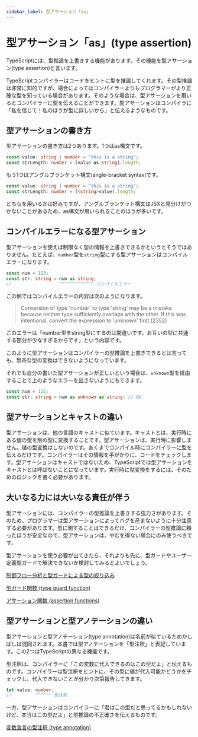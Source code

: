```yaml
---
sidebar_label: 型アサーション「as」
---
```


# 型アサーション「as」(type assertion)

TypeScriptには、型推論を上書きする機能があります。その機能を型アサーション(type assertion)と言います。

TypeScriptコンパイラーはコードをヒントに型を推論してくれます。その型推論は非常に知的ですが、場合によってはコンパイラーよりもプログラマーがより正確な型を知っている場合があります。そのような場合は、型アサーションを用いるとコンパイラーに型を伝えることができます。型アサーションはコンパイラに「私を信じて！私のほうが型に詳しいから」と伝えるようなものです。

## 型アサーションの書き方

型アサーションの書き方は2つあります。1つはas構文です。

```ts
const value: string | number = "this is a string";
const strLength: number = (value as string).length;
```

もう1つはアングルブランケット構文(angle-bracket syntax)です。

```ts
const value: string | number = "this is a string";
const strLength: number = (<string>value).length;
```

どちらを用いるかは好みですが、アングルブランケット構文はJSXと見分けがつかないことがあるため、as構文が用いられることのほうが多いです。

## コンパイルエラーになる型アサーション

型アサーションを使えば制限なく型の情報を上書きできるかというとそうではありません。たとえば、`number`型を`string`型にする型アサーションはコンパイルエラーになります。

```ts
const num = 123;
const str: string = num as string;
//                  ^^^^^^^^^^^^^ コンパイルエラー
```

この例ではコンパイルエラーの内容は次のようになります。

> Conversion of type 'number' to type 'string' may be a mistake because neither type sufficiently overlaps with the other. If this was intentional, convert the expression to 'unknown' first.(2352)

このエラーは「number型をstring型にするのは間違いです。お互いの型に共通する部分が少なすぎるからです」という内容です。

このように型アサーションはコンパイラーの型推論を上書きできるとは言っても、無茶な型の変換はできないようになっています。

それでも自分の書いた型アサーションが正しいという場合は、`unknown`型を経由することで上のようなエラーを出さないようにもできます。

```ts
const num = 123;
const str: string = num as unknown as string; // OK
```

## 型アサーションとキャストの違い

型アサーションは、他の言語のキャストに似ています。キャストとは、実行時にある値の型を別の型に変換することです。型アサーションは、実行時に影響しません。値の型変換はしないのです。あくまでコンパイル時にコンパイラーに型を伝えるだけです。コンパイラーはその情報を手がかりに、コードをチェックします。型アサーションはキャストではないため、TypeScriptでは型アサーションをキャストとは呼ばないことになっています。実行時に型変換をするには、そのためのロジックを書く必要があります。

## 大いなる力には大いなる責任が伴う

型アサーションには、コンパイラーの型推論を上書きする強力さがあります。そのため、プログラマーは型アサーションによってバグを産まないように十分注意する必要があります。型に関することはできるだけ、コンパイラーの型推論に頼ったほうが安全なので、型アサーションは、やむを得ない場合にのみ使うべきです。

型アサーションを使う必要が出てきたら、それよりも先に、型ガードやユーザー定義型ガードで解決できないか検討してみるとよいでしょう。

[制御フロー分析と型ガードによる型の絞り込み](../statements/control-flow-analysis-and-type-guard.md)

[型ガード関数 (type guard function)](../functions/type-guard-functions.md)

[アサーション関数 (assertion functions)](../functions/assertion-functions.md)

## 型アサーションと型アノテーションの違い

型アサーションと型アノテーション(type annotation)は名前が似ているためかしばしば混同されます。本書では型アノテーションを「型注釈」と表記しています。この2つはTypeScriptの異なる機能です。

型注釈は、コンパイラーに「この変数に代入できるのはこの型だよ」と伝えるものです。コンパイラーは型注釈をヒントに、その型に値が代入可能かどうかをチェックし、代入できないことが分かり次第報告してきます。

```ts
let value: number;
//         ^^^^^^ 型注釈
```

一方、型アサーションはコンパイラーに「君はこの型だと思ってるかもしれないけど、本当はこの型だよ」と型推論の不正確さを伝えるものです。

[変数宣言の型注釈 (type annotation)](type-annotation.md)
